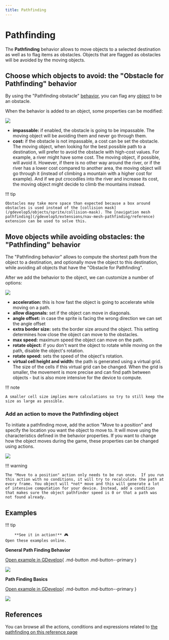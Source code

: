 ```yaml
---
title: Pathfinding
---
```

# Pathfinding

The **Pathfinding** behavior allows to move objects to a selected destination as well as to flag items as obstacles. Objects that are flagged as obstacles will be avoided by the moving objects.

## Choose which objects to avoid: the "Obstacle for Pathfinding" behavior

By using the "Pathfinding obstacle" [behavior](/gdevelop5/behaviors), you can flag any [object](/gdevelop5/objects) to be an obstacle.

When the behavior is added to an object, some properties can be modified:

![](/gdevelop5/behaviors/pathfinding/pasted/20230304-155732.png)

  * **impassable:** if enabled, the obstacle is going to be impassable. The moving object will be avoiding them and never go through them.
  * **cost:** if the obstacle is not impassable, a cost can be set the obstacle. The moving object, when looking for the best possible path to a destination, will prefer to avoid the obstacle with high-cost values. For example, a river might have some cost. The moving object, if possible, will avoid it. However, if there is no other way around the river, or if the river has a lower cost compared to another area, the moving object will go through it (instead of climbing a mountain with a higher cost for example). And if we put crocodiles into the river and increase its cost, the moving object might decide to climb the mountains instead.

!!! tip

    Obstacles may take more space than expected because a box around obstacles is used instead of the [collision mask](/gdevelop5/objects/sprite/collision-mask). The [navigation mesh pathfinding](/gdevelop5/extensions/nav-mesh-pathfinding/reference) extension can be used to solve this.

## Move objects while avoiding obstacles: the "Pathfinding" behavior

The "Pathfinding behavior" allows to compute the shortest path from the object to a destination, and optionally move the object to this destination, while avoiding all objects that have the "Obstacle for Pathfinding".

After we add the behavior to the object, we can customize a number of options:

![](/gdevelop5/behaviors/pathfinding/pasted/20230304-160035.png)

  * **acceleration:** this is how fast the object is going to accelerate while moving on a path.
  * **allow diagonals:** set if the object can move in diagonals.
  * **angle offset:** in case the sprite is facing the wrong direction we can set the angle offset
  * **extra border size:** sets the border size around the object. This setting determines how close the object can move to the obstacles.
  * **max speed:** maximum speed the object can move on the path.
  * **rotate object:** if you don't want the object to rotate while moving on the path, disable the object's rotation.
  * **rotate speed:** sets the speed of the object's rotation.
  * **virtual cell height and width:** the path is generated using a virtual grid. The size of the cells if this virtual grid can be changed. When the grid is smaller, the movement is more precise and can find path between objects - but is also more intensive for the device to compute.

!!! note

    A smaller cell size implies more calculations so try to still keep the size as large as possible.

### Add an action to move the Pathfinding object

To initiate a pathfinding move, add the action "Move to a position" and specify the location you want the object to move to.
It will move using the characteristics defined in the behavior properties.
If you want to change how the object moves during the game, these properties can be changed using actions.

![](/gdevelop5/behaviors/pathfindingmoveactionwithcondition.jpg)

!!! warning

    The "Move to a position" action only needs to be run once.  If you run this action with no conditions, it will try to recalculate the path at every frame. You object will *not* move and this will generate a lot of intensive computation for your device. Instead, add a condition that makes sure the object pathfinder speed is 0 or that a path was not found already.

## Examples

!!! tip

        **See it in action!** 🎮
    Open these examples online.

**General Path Finding Behavior**

[Open example in GDevelop](https://editor.gdevelop.io/?project=example://pathfinding){ .md-button .md-button--primary }

[![](/gdevelop5/behaviors/pathfindinggeneral.png)](https://editor.gdevelop.io/?project=example://pathfinding)



**Path Finding Basics**

[Open example in GDevelop](https://editor.gdevelop.io/?project=example://pathfinding-basics){ .md-button .md-button--primary }

[![](/gdevelop5/behaviors/pathfindingbasics.png)](https://editor.gdevelop.io/?project=example://pathfinding-basics)

## References

You can browse all the actions, conditions and expressions related to [the pathfinding on this reference page](/gdevelop5/all-features/pathfinding-behavior/reference/)